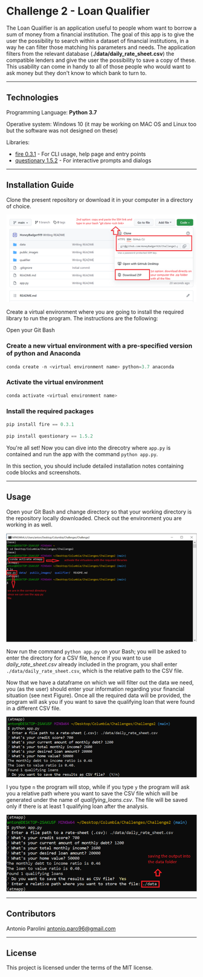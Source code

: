 # Challenge 2 - Loan Qualifier

The Loan Qualifier is an application useful to people whom want to borrow a sum of money from a financial institution.
The goal of this app is to give the user the possibility to search within a dataset of financial institutions, in a way he can filter those matching his parameters and needs.
The application filters from the relevant database (**./data/daily_rate_sheet.csv**) the compatible lenders and give the user the possibility to save a copy of these. This usability can come in handy to all of those people who would want to ask money but they don't know to which bank to turn to.

---

## Technologies

Programming Language: **Python 3.7** 

Operative system: Windows 10 (it may be working on MAC OS and Linux too but the software was not designed on these)

Libraries:
* [fire 0.3.1](https://github.com/google/python-fire) - For CLI usage, help page and entry points
* [questionary 1.5.2](https://github.com/tmbo/questionary) - For interactive prompts and dialogs

---

## Installation Guide

Clone the present repository or download it in your computer in a directory of choice.

![Cloning](public_images/clone.png)


Create a virtual environment where you are going to install the required library to run the program. The instructions are the following:

Open your Git Bash

### Create a new virtual environment with a pre-specified version of python and Anaconda

```python
conda create -n <virtual environment name> python=3.7 anaconda
```

### Activate the virtual environment

```python
conda activate <virtual environment name>
```

### Install the required packages

```python
pip install fire == 0.3.1
```

```python
pip install questionary == 1.5.2 
```
You're all set! Now you can dive into the direcotry where `app.py` is contained and run the app with the command `python app.py`.

In this section, you should include detailed installation notes containing code blocks and screenshots.

---

## Usage

Open your Git Bash and change directory so that your working directory is the repository locally downloaded. Check out the environment you are working in as well.

![Commands before running the program.](public_images/first.png)

Now run the command `python app.py` on your Bash; you will be asked to enter the directory for a CSV file, hence if you want to use *daily_rate_sheet.csv* already included in the program, you shall enter `./data/daily_rate_sheet.csv`, which is the relative path to the CSV file.

Now that we have a dataframe on which we will filter out the data we need, you (as the user) should enter your information regarding your financial situation (see next Figure). Once all the required data will be provided, the program will ask you if you want to save the qualifying loan that were found in a different CSV file.

![Example of financial data provided.](public_images/second.png)

I you type `n` the program will stop, while if you type `y` the program will ask you a relative path where you want to save the CSV file which will be generated under the name of *qualifying_loans.csv*. The file will be saved only if there is at least 1 qualifying loan after the analysis.

![End](public_images/third.png)

---

## Contributors

Antonio Parolini
antonio.paro96@gmail.com

---

## License

This project is licensed under the terms of the MIT license.

